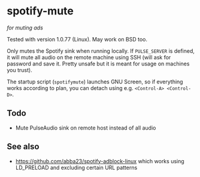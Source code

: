 # spotify-mute
*for muting ads*

Tested with version 1.0.77 (Linux). May work on BSD too.

Only mutes the Spotify sink when running locally. If `PULSE_SERVER` is defined, it will mute all audio on the remote machine using SSH (will ask for password and save it. Pretty unsafe but it is meant for usage on machines you trust).

The startup script (`spotifymute`) launches GNU Screen, so if everything works according to plan, you can detach using e.g. `<Control-A> <Control-D>`.

Todo
----

* Mute PulseAudio sink on remote host instead of all audio

See also
----

* https://github.com/abba23/spotify-adblock-linux which works using LD_PRELOAD and excluding certain URL patterns
